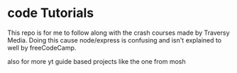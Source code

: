 # code Tutorials

This repo is for me to follow along with the crash courses made by 
Traversy Media. Doing this cause node/express is confusing and isn't 
explained to well by freeCodeCamp.

also for more yt guide based projects like the one from mosh 
